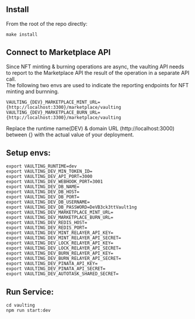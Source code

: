 ## Install

From the root of the repo directly:

```
make install
```

## Connect to Marketplace API

Since NFT minting & burning operations are async, the vaulting API needs to report to the Marketplace API the result of the operation in a separate API call. \
The following two envs are used to indicate the reporting endpoints for NFT minting and burnning.

```
VAULTING_{DEV}_MARKETPLACE_MINT_URL={http://localhost:3300}/marketplace/vaulting
VAULTING_{DEV}_MARKETPLACE_BURN_URL={http://localhost:3300}/marketplace/vaulting
```

Replace the runtime name(DEV) & domain URL (http://localhost:3000) between {} with the actual value of your deployment.

## Setup envs:

```
export VAULTING_RUNTIME=dev
export VAULTING_DEV_MIN_TOKEN_ID=
export VAULTING_DEV_API_PORT=3000
export VAULTING_DEV_WEBHOOK_PORT=3001
export VAULTING_DEV_DB_NAME=
export VAULTING_DEV_DB_HOST=
export VAULTING_DEV_DB_PORT=
export VAULTING_DEV_DB_USERNAME=
export VAULTING_DEV_DB_PASSWORD=DeVB3ck3ttVault1ng
export VAULTING_DEV_MARKETPLACE_MINT_URL=
export VAULTING_DEV_MARKETPLACE_BURN_URL=
export VAULTING_DEV_REDIS_HOST=
export VAULTING_DEV_REDIS_PORT=
export VAULTING_DEV_MINT_RELAYER_API_KEY=
export VAULTING_DEV_MINT_RELAYER_API_SECRET=
export VAULTING_DEV_LOCK_RELAYER_API_KEY=
export VAULTING_DEV_LOCK_RELAYER_API_SECRET=
export VAULTING_DEV_BURN_RELAYER_API_KEY=
export VAULTING_DEV_BURN_RELAYER_API_SECRET=
export VAULTING_DEV_PINATA_API_KEY=
export VAULTING_DEV_PINATA_API_SECRET=
export VAULTING_DEV_AUTOTASK_SHARED_SECRET=
```

## Run Service:

```
cd vaulting
npm run start:dev
```
